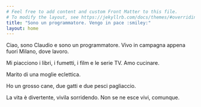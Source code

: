 ```yaml
---
# Feel free to add content and custom Front Matter to this file.
# To modify the layout, see https://jekyllrb.com/docs/themes/#overriding-theme-defaults
title: "Sono un programmatore. Vengo in pace :smiley:"
layout: home
---
```



Ciao, sono Claudio e sono un programmatore. Vivo in campagna appena fuori
Milano, dove lavoro.

Mi piacciono i libri, i fumetti, i film e le serie TV. Amo cucinare.

Marito di una moglie eclettica.

Ho un grosso cane, due gatti e due pesci pagliaccio.
   <div class="right">
   La vita è divertente, vivila sorridendo. Non se ne esce vivi, comunque.
   </div>

</div>
